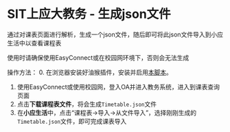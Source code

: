 # SIT上应大教务 -  生成json文件
通过对课表页面进行解析，生成一个json文件，随后即可将此json文件导入到小应生活中以查看课程表

使用时请确保使用EasyConnect或在校园网环境下，否则会无法生成

操作方法：
0. 在浏览器安装好油猴插件，安装并启用[本脚本](https://greasyfork.org/zh-CN/scripts/505971)。
1. 使用EasyConnect或使用校园网，登入OA并进入教务系统，进入到课表查询页面
2. 点击**下载课程表文件**，将会生成`Timetable.json`文件
3. 在**小应生活**中，点击“课程表->导入->从文件导入”，选择刚刚生成的`Timetable.json`文件，即可完成课表导入
